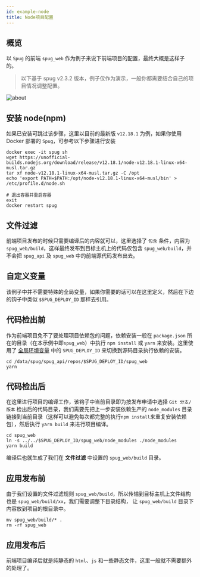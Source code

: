 ```yaml
---
id: example-node
title: Node项目配置
---
```


## 概览
以 `Spug` 的前端 `spug_web` 作为例子来说下前端项目的配置，最终大概是这样子的。
> 以下基于 spug v2.3.2 版本，例子仅作为演示，一般你都需要结合自己的项目情况调整配置。

![about](/images/example-node-1.jpg)

## 安装 node(npm)
如果已安装可跳过该步骤，这里以目前的最新版 `v12.18.1` 为例，如果你使用 Docker 部署的 `Spug`，可参考以下步骤进行安装
```shell script
docker exec -it spug sh
wget https://unofficial-builds.nodejs.org/download/release/v12.18.1/node-v12.18.1-linux-x64-musl.tar.gz
tar xf node-v12.18.1-linux-x64-musl.tar.gz -C /opt
echo 'export PATH=$PATH:/opt/node-v12.18.1-linux-x64-musl/bin' > /etc/profile.d/node.sh

# 退出容器并重启容器
exit
docker restart spug
```

## 文件过滤
前端项目发布的时候只需要编译后的内容就可以，这里选择了 `包含` 条件，内容为 `spug_web/build`，这样最终发布到目标主机上的代码仅包含
`spug_web/build`，并不会把 `spug_api` 及 `spug_web` 中的前端源代码发布出去。

## 自定义变量
该例子中并不需要特殊的全局变量，如果你需要的话可以在这里定义，然后在下边的钩子中类似 `$SPUG_DEPLOY_ID` 那样去引用。

## 代码检出前
作为前端项目免不了要处理项目依赖包的问题，依赖安装一般在 `package.json` 所在的目录（在本示例中即`spug_web`）中执行 `npm install`
或 `yarn` 来安装。这里使用了 [全局环境变量](https://spug.dev/docs/deploy-config/#%E5%85%A8%E5%B1%80%E5%8F%98%E9%87%8F) 中的
`SPUG_DEPLOY_ID` 来切换到源码目录执行依赖的安装。
```shell script
cd /data/spug/spug_api/repos/$SPUG_DEPLOY_ID/spug_web
yarn
```

## 代码检出后
在这里进行项目的编译工作，该钩子中当前目录即为按发布申请中选择 `Git 分支/版本` 检出后的代码目录，我们需要先把上一步安装依赖生产的 `node_modules`
目录链接到当前目录（这样可以避免每次都完整的执行`npm install`来重复安装依赖包），然后执行 `yarn build` 来进行项目编译。
```shell script
cd spug_web
ln -s ../../$SPUG_DEPLOY_ID/spug_web/node_modules ./node_modules
yarn build
```
编译后也就生成了我们在 **文件过滤** 中设置的 `spug_web/build` 目录。

## 应用发布前
由于我们设置的文件过滤规则 `spug_web/build`，所以传输到目标主机上文件结构也是 `spug_web/build/xx`，我们需要调整下目录结构，
让 `spug_web/build` 目录下内容放到项目的根目录中。
```shell script
mv spug_web/build/* .
rm -rf spug_web
```

## 应用发布后
前端项目编译后就是纯静态的 `html`、`js` 和一些静态文件，这里一般就不需要额外的处理了。

